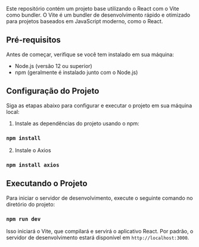 Este repositório contém um projeto base utilizando o React com o Vite como bundler. O Vite é um bundler de desenvolvimento rápido e otimizado para projetos baseados em JavaScript moderno, como o React.

## Pré-requisitos

Antes de começar, verifique se você tem instalado em sua máquina:

- Node.js (versão 12 ou superior)
- npm (geralmente é instalado junto com o Node.js)

## Configuração do Projeto

Siga as etapas abaixo para configurar e executar o projeto em sua máquina local:

1. Instale as dependências do projeto usando o npm:

### `npm install`

2. Instale o Axios

### `npm install axios`

## Executando o Projeto

Para iniciar o servidor de desenvolvimento, execute o seguinte comando no diretório do projeto:

### `npm run dev`

Isso iniciará o Vite, que compilará e servirá o aplicativo React. Por padrão, o servidor de desenvolvimento estará disponível em `http://localhost:3000`.
